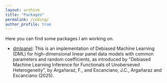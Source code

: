 ```yaml
---
layout: archive
title: "Packages"
permalink: /coding/
author_profile: true
---
```


Here you can find some packages I am working on. 

+ [dmlpanel](https://github.com/argafacu/dmlpanel): This is an implementation of Debiased Machine Learning (DML) for high-dimensional linear panel data models with common parameters and random coefficients, as introduced by "Debiased Machine Learning Inference for Functionals of Unoberseved Heterogeneity", by Argañaraz, F., and Escanciano, J.C., Argañaraz and Escanciano (2025). 


